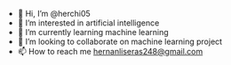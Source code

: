 - 👋 Hi, I’m @herchi05
- 👀 I’m interested in artificial intelligence
- 🌱 I’m currently learning machine learning
- 💞️ I’m looking to collaborate on machine learning project
- 📫 How to reach me hernanliseras248@gmail.com

<!---
herchi05/herchi05 is a ✨ special ✨ repository because its `README.md` (this file) appears on your GitHub profile.
You can click the Preview link to take a look at your changes.
--->
